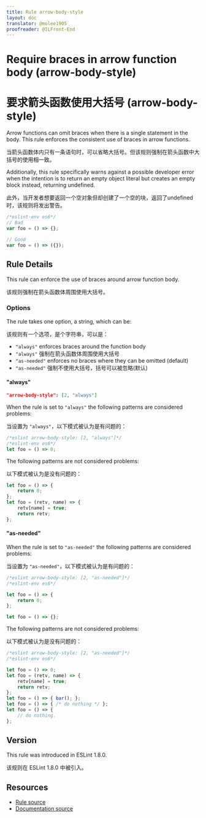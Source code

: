 ```yaml
---
title: Rule arrow-body-style
layout: doc
translator: @molee1905
proofreader: @ILFront-End
---
```

<!-- Note: No pull requests accepted for this file. See README.md in the root directory for details. -->
# Require braces in arrow function body (arrow-body-style)

# 要求箭头函数使用大括号 (arrow-body-style)

Arrow functions can omit braces when there is a single statement in the body. This rule enforces the consistent use of braces in arrow functions.

当箭头函数体内只有一条语句时，可以省略大括号。但该规则强制在箭头函数中大括号的使用相一致。

Additionally, this rule specifically warns against a possible developer error when the intention is to return an empty object literal but creates an empty block instead, returning undefined.

此外，当开发者想要返回一个空对象但却创建了一个空的块，返回了undefined 时，该规则将发出警告。

```js
/*eslint-env es6*/
// Bad
var foo = () => {};

// Good
var foo = () => ({});
```

## Rule Details

This rule can enforce the use of braces around arrow function body.

该规则强制在箭头函数体周围使用大括号。

### Options

The rule takes one option, a string, which can be:

该规则有一个选项，是个字符串，可以是：

* `"always"` enforces braces around the function body
* `"always"` 强制在箭头函数体周围使用大括号
* `"as-needed"` enforces no braces where they can be omitted (default)
* `"as-needed"` 强制不使用大括号，括号可以被忽略(默认)

#### "always"

```json
"arrow-body-style": [2, "always"]
```

When the rule is set to `"always"` the following patterns are considered problems:

当设置为 `"always"`，以下模式被认为是有问题的：

```js
/*eslint arrow-body-style: [2, "always"]*/
/*eslint-env es6*/
let foo = () => 0;
```

The following patterns are not considered problems:

以下模式被认为是没有问题的：

```js
let foo = () => {
    return 0;
};
let foo = (retv, name) => {
    retv[name] = true;
    return retv;
};
```

#### "as-needed"

When the rule is set to `"as-needed"` the following patterns are considered problems:

当设置为 `"as-needed"`，以下模式被认为是有问题的：

```js
/*eslint arrow-body-style: [2, "as-needed"]*/
/*eslint-env es6*/

let foo = () => {
    return 0;
};

let foo = () => {};
```

The following patterns are not considered problems:

以下模式被认为是没有问题的：

```js
/*eslint arrow-body-style: [2, "as-needed"]*/
/*eslint-env es6*/

let foo = () => 0;
let foo = (retv, name) => {
    retv[name] = true;
    return retv;
};
let foo = () => { bar(); };
let foo = () => { /* do nothing */ };
let foo = () => {
    // do nothing.
};
```

## Version

This rule was introduced in ESLint 1.8.0.

该规则在 ESLint 1.8.0 中被引入。

## Resources

* [Rule source](https://github.com/eslint/eslint/tree/master/lib/rules/arrow-body-style.js)
* [Documentation source](https://github.com/eslint/eslint/tree/master/docs/rules/arrow-body-style.md)
